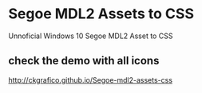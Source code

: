 # Segoe MDL2 Assets to CSS
Unnoficial Windows 10 Segoe MDL2 Asset to CSS
## check the demo with all icons
http://ckgrafico.github.io/Segoe-mdl2-assets-css

